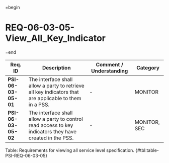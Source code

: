 =begin

# REQ-06-03-05-View_All_Key_Indicator

=end

| Req. ID | Description | Comment / Understanding | Category |
| ------- | ----------- | ----------------------- | -------- |
| __PSI-06-03-05-01__ | The interface shall allow a party to retrieve all key indicators that are applicable to them in a PSS. | - | MONITOR |
| __PSI-06-03-05-02__ | The interface shall allow a party to control read access to key indicators they have created in the PSS. | - | MONITOR, SEC |

Table: Requirements for viewing all service level specification. {#tbl:table-PSI-REQ-06-03-05}
